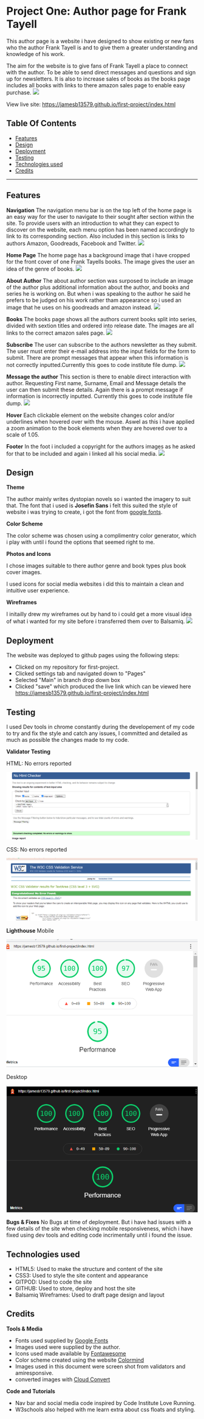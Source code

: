 # Project One: Author page for Frank Tayell

This author page is a website i have designed to show existing or new fans who the author Frank Tayell is and to give them a greater understanding and knowledge of his work.

The aim for the website is to give fans of Frank Tayell a place to connect with the author. To be able to send direct messages and questions and sign up for newsletters. It is also to increase sales of books as the books page includes all books with links to there amazon sales page to enable easy purchase.
![](assets/images/.png)

View live site: https://jamesb13579.github.io/first-project/index.html

## Table Of Contents
  * [Features](#features)
  * [Design](#design)
  * [Deployment](#deployment)
  * [Testing](#testing)
  * [Technologies used](#technologies-used)
  * [Credits](#credits)
---
## Features

__Navigation__
The navigation menu bar is on the top left of the home page is an easy way for the user to navigate to their sought after section within the site. To provide users with an introduction to what they can expect to discover on the website, each menu option has been named accordingly to link to its corresponding section. Also included in this section is links to authors Amazon, Goodreads, Facebook and Twitter.
![](assets/images/)


__Home Page__
The home page has a background image that i have cropped for the front cover of one Frank Tayells books. The image gives the user an idea of the genre of books.
![](assets/images/)


__About Author__
The about author section was surposed to include an image of the author plus additional information about the author, and books and series he is working on. But when i was speaking to the author he said he prefers to be judged on his work rather tham appearance so i used an image that he uses on his goodreads and amazon instead.
![](assets/images/)

__Books__
The books page shows all the authors current books split into series, divided with sextion titles and ordered into release date. The images are all links to the correct amazon sales page.
![](assets/images/)

__Subscribe__
The user can subscribe to the authors newsletter as they submit. The user must enter their e-mail address into the input fields for the form to submit. There are prompt messages that appear when this information is not correctly inputted.Currently this goes to code institute file dump.
![](assets/images/)

__Message the author__
This section is there to enable direct interaction with author. Requesting First name, Surname, Email and Message details the user can then submit these details. Again there is a prompt message if information is incorrectly inputted. Currently this goes to code institute file dump.
![](assets/images/)

__Hover__
Each clickable element on the website changes color and/or underlines when hovered over with the mouse. Aswel as this i have applied a zoom animation to the book elements when they are hovered over to a scale of 1.05.

__Footer__
In the foot i included a copyright for the authors images as he asked for that to be included and again i linked all his social media.
![](assets/images/)


## Design
__Theme__

The author mainly writes dystopian novels so i wanted the imagery to suit that. The font that i used is __Josefin Sans__ i felt this suited the style of website i was trying to create, i got the font from [google fonts](https://https://fonts.google.com/).


__Color Scheme__

The color scheme was chosen using a complimentry color generator, which i play with until i found the options that seemed right to me.

__Photos and Icons__

I chose images suitable to there author genre and book types plus book cover images.

I used icons for social media websites i did this to maintain a clean and intuitive user experience.

__Wireframes__

I initailly drew my wireframes out by hand to i could get a more visual idea of what i wanted for my site before i transferred them over to Balsamiq.
![](assets/images/)

## Deployment

The website was deployed to github pages using the following steps:
- Clicked on my repository for first-project. 
- Clicked settings tab and navigated down to "Pages"
- Selected "Main" in branch drop down box
- Clicked "save" which produced the live link which can be viewed here https://jamesb13579.github.io/first-project/index.html

## Testing

I used Dev tools in chrome constantly during the developement of my code to try and fix the style and catch any issues, I committed and detailed as much as possible the changes made to my code. 

__Validator Testing__

HTML: No errors reported

![](assets/readme-images/html-validator.png)

CSS: No errors reported

![](assets/readme-images/css-validator.png)

__Lighthouse__
Mobile

![](assets/readme-images/lighthouse-mobile.png)

Desktop

![](assets/readme-images/lighthouse-desktop.png)

__Bugs & Fixes__
No Bugs at time of deployment.
But i have had issues with a  few details of the site when checking mobile responsiveness, which i have fixed using dev tools and editing code incrimentally until i found the issue.


## Technologies used

- HTML5: Used to make the structure and content of the site
- CSS3: Used to style the site content and appearance
- GITPOD: Used to code the site
- GITHUB: Used to store, deploy and host the site
- Balsamiq Wireframes: Used to draft page design and layout

## Credits

__Tools & Media__

- Fonts used supplied by [Google Fonts](https://https://fonts.google.com/)
- Images used were supplied by the author.
- Icons used made available by [Fontawesome](https://fontawesome.com)
- Color scheme created using the website [Colormind](http://colormind.io/)
- Images used in this document were screen shot from validators and amiresponsive.
- converted images with [Cloud Convert](https://cloudconvert.com/)

__Code and Tutorials__

- Nav bar and social media code inspired by Code Institute Love Running.
- W3schools also helped with me learn extra about css floats and styling.
